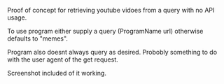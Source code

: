 Proof of concept for retrieving youtube vidoes from a query with no API usage. 

To use program either supply a query (ProgramName url) otherwise defaults to "memes".

Program also doesnt always query as desired. Probobly something to do with the user agent of the get request.

Screenshot included of it working.
